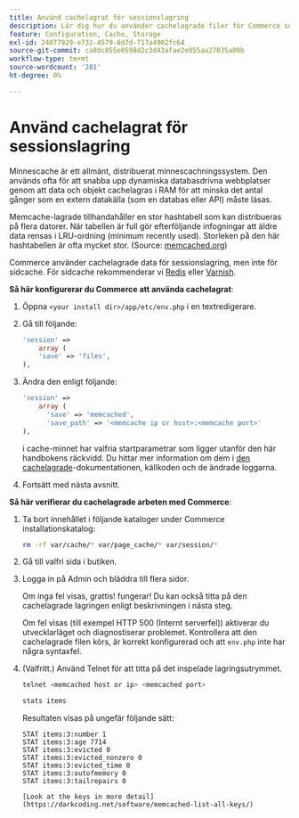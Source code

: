 ```yaml
---
title: Använd cachelagrat för sessionslagring
description: Lär dig hur du använder cachelagrade filer för Commerce sessionslagring.
feature: Configuration, Cache, Storage
exl-id: 24077929-e732-4579-8d7d-717a4902fc64
source-git-commit: ca8dc855e0598d2c3d43afae2e055aa27035a09b
workflow-type: tm+mt
source-wordcount: '281'
ht-degree: 0%

---
```


# Använd cachelagrat för sessionslagring

Minnescache är ett allmänt, distribuerat minnescachningssystem. Den används ofta för att snabba upp dynamiska databasdrivna webbplatser genom att data och objekt cachelagras i RAM för att minska det antal gånger som en extern datakälla (som en databas eller API) måste läsas.

Memcache-lagrade tillhandahåller en stor hashtabell som kan distribueras på flera datorer. När tabellen är full gör efterföljande infogningar att äldre data rensas i LRU-ordning (minimum recently used). Storleken på den här hashtabellen är ofta mycket stor. (Source: [memcached.org](https://www.memcached.org/))

Commerce använder cachelagrade data för sessionslagring, men inte för sidcache. För sidcache rekommenderar vi [Redis](../cache/redis-pg-cache.md) eller [Varnish](../cache/config-varnish.md).

**Så här konfigurerar du Commerce att använda cachelagrat**:

1. Öppna `<your install dir>/app/etc/env.php` i en textredigerare.
1. Gå till följande:

   ```php
   'session' =>
       array (
       'save' => 'files',
   ),
   ```

1. Ändra den enligt följande:

   ```php
   'session' =>
       array (
         'save' => 'memcached',
         'save_path' => '<memcache ip or host>:<memcache port>'
   ),
   ```

   i cache-minnet har valfria startparametrar som ligger utanför den här handbokens räckvidd. Du hittar mer information om dem i [den cachelagrade](https://www.php.net/manual/en/memcached.sessions.php)-dokumentationen, källkoden och de ändrade loggarna.

1. Fortsätt med nästa avsnitt.

**Så här verifierar du cachelagrade arbeten med Commerce**:

1. Ta bort innehållet i följande kataloger under Commerce installationskatalog:

   ```bash
   rm -rf var/cache/* var/page_cache/* var/session/*
   ```

1. Gå till valfri sida i butiken.

1. Logga in på Admin och bläddra till flera sidor.

   Om inga fel visas, grattis! fungerar! Du kan också titta på den cachelagrade lagringen enligt beskrivningen i nästa steg.

   Om fel visas (till exempel HTTP 500 (Internt serverfel)) aktiverar du utvecklarläget och diagnostiserar problemet. Kontrollera att den cachelagrade filen körs, är korrekt konfigurerad och att `env.php` inte har några syntaxfel.

1. (Valfritt.) Använd Telnet för att titta på det inspelade lagringsutrymmet.

   ```bash
   telnet <memcached host or ip> <memcached port>
   ```

   ```bash
   stats items
   ```

   Resultaten visas på ungefär följande sätt:

   ```
   STAT items:3:number 1
   STAT items:3:age 7714
   STAT items:3:evicted 0
   STAT items:3:evicted_nonzero 0
   STAT items:3:evicted_time 0
   STAT items:3:outofmemory 0
   STAT items:3:tailrepairs 0
   
   [Look at the keys in more detail](https://darkcoding.net/software/memcached-list-all-keys/)
   ```
